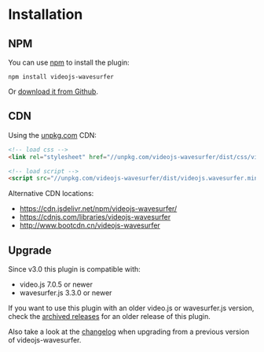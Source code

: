 # Installation

## NPM

You can use [npm](https://www.npmjs.org) to install the plugin:

```
npm install videojs-wavesurfer
```

Or [download it from Github](https://github.com/collab-project/videojs-wavesurfer/releases).

## CDN

Using the [unpkg.com](https://unpkg.com) CDN:

```html
<!-- load css -->
<link rel="stylesheet" href="//unpkg.com/videojs-wavesurfer/dist/css/videojs.wavesurfer.min.css">

<!-- load script -->
<script src="//unpkg.com/videojs-wavesurfer/dist/videojs.wavesurfer.min.js"></script>
```

Alternative CDN locations:

- https://cdn.jsdelivr.net/npm/videojs-wavesurfer/
- https://cdnjs.com/libraries/videojs-wavesurfer
- http://www.bootcdn.cn/videojs-wavesurfer

## Upgrade

Since v3.0 this plugin is compatible with:

- video.js 7.0.5 or newer
- wavesurfer.js 3.3.0 or newer

If you want to use this plugin with an older video.js or wavesurfer.js version,
check the [archived releases](https://github.com/collab-project/videojs-wavesurfer/releases)
for an older release of this plugin.

Also take a look at the [changelog](changelog.md) when upgrading from a previous
version of videojs-wavesurfer.

